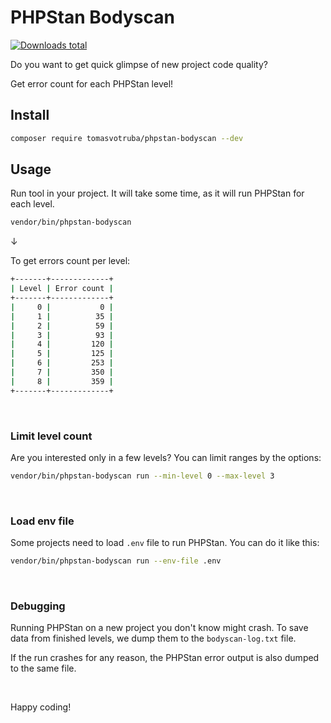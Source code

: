 # PHPStan Bodyscan

[![Downloads total](https://img.shields.io/packagist/dt/tomasvotruba/phpstan-bodyscan.svg?style=flat-square)](https://packagist.org/packages/tomasvotruba/phpstan-bodyscan/stats)

Do you want to get quick glimpse of new project code quality?

Get error count for each PHPStan level!


## Install

```bash
composer require tomasvotruba/phpstan-bodyscan --dev
```

## Usage

Run tool in your project. It will take some time, as it will run PHPStan for each level.


```bash
vendor/bin/phpstan-bodyscan
```

↓

To get errors count per level:

```bash
+-------+-------------+
| Level | Error count |
+-------+-------------+
|     0 |           0 |
|     1 |          35 |
|     2 |          59 |
|     3 |          93 |
|     4 |         120 |
|     5 |         125 |
|     6 |         253 |
|     7 |         350 |
|     8 |         359 |
+-------+-------------+
```

<br>

### Limit level count

Are you interested only in a few levels? You can limit ranges by the options:

```bash
vendor/bin/phpstan-bodyscan run --min-level 0 --max-level 3
```

<br>

### Load env file

Some projects need to load `.env` file to run PHPStan. You can do it like this:

```bash
vendor/bin/phpstan-bodyscan run --env-file .env
```

<br>

### Debugging

Running PHPStan on a new project you don't know might crash. To save data from finished levels, we dump them to the `bodyscan-log.txt` file.

If the run crashes for any reason, the PHPStan error output is also dumped to the same file.

<br>

Happy coding!
